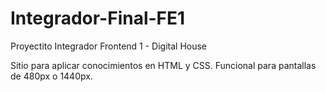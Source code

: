 # Integrador-Final-FE1
Proyectito Integrador Frontend 1 - Digital House

Sitio para aplicar conocimientos en HTML y CSS. Funcional para pantallas de 480px o 1440px.
